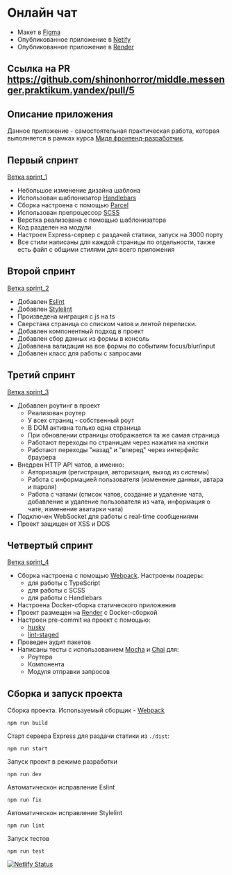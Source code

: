 # Онлайн чат

- Макет в [Figma](https://www.figma.com/file/JMrYsNDU9WFpyNyoSeBL2u/Chat_UI?node-id=1%3A498&t=AiHaW2LRE6iwSB9m-0)
- Опубликованное приложение в [Netify](https://mchat-app-yandex.netlify.app/)
- Опубликованное приложение в [Render](https://mchat-53yz.onrender.com/)

## Ссылка на PR https://github.com/shinonhorror/middle.messenger.praktikum.yandex/pull/5

## Описание приложения

Данное приложение - самостоятельная практическая работа, которая выполняется в рамках курса [Мидл фронтенд-разработчик](https://practicum.yandex.ru/middle-frontend/).

## Первый спринт

[Ветка sprint_1](https://github.com/shinonhorror/middle.messenger.praktikum.yandex/tree/sprint_1)

- Небольшое изменение дизайна шаблона
- Использован шаблонизатор [Handlebars](https://handlebarsjs.com/)
- Сборка настроена с помощью [Parcel](https://parceljs.org/)
- Использован препроцессор [SCSS](https://sass-scss.ru/)
- Верстка реализована с помощью шаблонизатора
- Код разделен на модули
- Настроен Express-сервер с раздачей статики, запуск на 3000 порту
- Все стили написаны для каждой страницы по отдельности, также есть файл с общими стилями для всего приложения

## Второй спринт

[Ветка sprint_2](https://github.com/shinonhorror/middle.messenger.praktikum.yandex/tree/sprint_2)

- Добавлен [Eslint](https://eslint.org/)
- Добавлен [Stylelint](https://stylelint.io/)
- Произведена миграция с js на ts
- Сверстана страница со списком чатов и лентой переписки. 
- Добавлен компонентный подход в проект
- Добавлен сбор данных из формы в консоль
- Добавлена валидация на все формы по событиям focus/blur/input
- Добавлен класс для работы с запросами

## Третий спринт

[Ветка sprint_3](https://github.com/shinonhorror/middle.messenger.praktikum.yandex/tree/sprint_3)

- Добавлен роутинг в проект
  - Реализован роутер
  - У всех страниц - собственный роут
  - В DOM активна только одна страница
  - При обновлении страницы отображается та же самая страница
  - Работают переходы по страницам через нажатия на кнопки
  - Работают переходы "назад" и "вперед" через интерфейс браузера
- Внедрен HTTP API чатов, а именно:
  - Авторизация (регистрация, авторизация, выход из системы)
  - Работа с информацией пользователя (изменение данных, автара и пароля)
  - Работа с чатами (список чатов, создание и удаление чата, добавление и удаление пользователя из чата, информация о чате, изменение аватарки чата)
- Подключен WebSocket для работы с real-time сообщениями
- Проект защищен от XSS и DOS

## Четвертый спринт

[Ветка sprint_4](https://github.com/shinonhorror/middle.messenger.praktikum.yandex/tree/sprint_4)

- Сборка настроена с помощью [Webpack](https://webpack.js.org/). Настроены лоадеры:
  - для работы с TypeScript
  - для работы с SCSS
  - для работы с Handlebars
- Настроена Docker-сборка статического приложения
- Проект размещен на [Render](https://render.com/) c Docker-сборкой
- Настроен pre-commit на проект с помощью:
  - [husky](https://typicode.github.io/husky/#/)
  - [lint-staged](https://www.npmjs.com/package/lint-staged)
- Проведен аудит пакетов
- Написаны тесты с использованием [Mocha](https://mochajs.org/) и [Chai](https://www.chaijs.com/) для:
  - Роутера
  - Компонента
  - Модуля отправки запросов

## Сборка и запуск проекта

Сборка проекта. Используемый сборщик - [Webpack](https://webpack.js.org/)

```
npm run build
```

Старт сервера Express для раздачи статики из `./dist`:

```
npm run start
```

Запуск проект в режиме разработки

```
npm run dev
```

Автоматическон исправление Eslint

```
npm run fix
```

Автоматическон исправление Stylelint

```
npm run lint
```

Запуск тестов

```
npm run test
```

[![Netlify Status](https://api.netlify.com/api/v1/badges/0589535f-ff18-43b2-9d5f-e84df8d13eaa/deploy-status)](https://app.netlify.com/sites/mchat-app-yandex/deploys)
